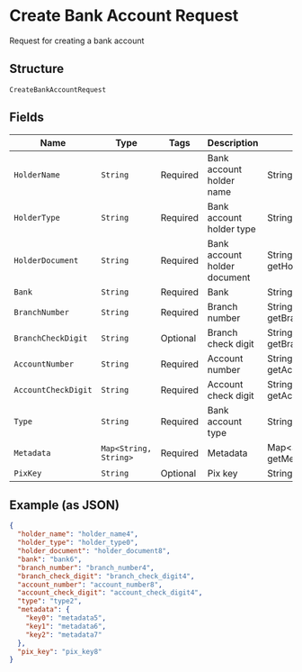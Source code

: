 
# Create Bank Account Request

Request for creating a bank account

## Structure

`CreateBankAccountRequest`

## Fields

| Name | Type | Tags | Description | Getter | Setter |
|  --- | --- | --- | --- | --- | --- |
| `HolderName` | `String` | Required | Bank account holder name | String getHolderName() | setHolderName(String holderName) |
| `HolderType` | `String` | Required | Bank account holder type | String getHolderType() | setHolderType(String holderType) |
| `HolderDocument` | `String` | Required | Bank account holder document | String getHolderDocument() | setHolderDocument(String holderDocument) |
| `Bank` | `String` | Required | Bank | String getBank() | setBank(String bank) |
| `BranchNumber` | `String` | Required | Branch number | String getBranchNumber() | setBranchNumber(String branchNumber) |
| `BranchCheckDigit` | `String` | Optional | Branch check digit | String getBranchCheckDigit() | setBranchCheckDigit(String branchCheckDigit) |
| `AccountNumber` | `String` | Required | Account number | String getAccountNumber() | setAccountNumber(String accountNumber) |
| `AccountCheckDigit` | `String` | Required | Account check digit | String getAccountCheckDigit() | setAccountCheckDigit(String accountCheckDigit) |
| `Type` | `String` | Required | Bank account type | String getType() | setType(String type) |
| `Metadata` | `Map<String, String>` | Required | Metadata | Map<String, String> getMetadata() | setMetadata(Map<String, String> metadata) |
| `PixKey` | `String` | Optional | Pix key | String getPixKey() | setPixKey(String pixKey) |

## Example (as JSON)

```json
{
  "holder_name": "holder_name4",
  "holder_type": "holder_type0",
  "holder_document": "holder_document8",
  "bank": "bank6",
  "branch_number": "branch_number4",
  "branch_check_digit": "branch_check_digit4",
  "account_number": "account_number8",
  "account_check_digit": "account_check_digit4",
  "type": "type2",
  "metadata": {
    "key0": "metadata5",
    "key1": "metadata6",
    "key2": "metadata7"
  },
  "pix_key": "pix_key8"
}
```

